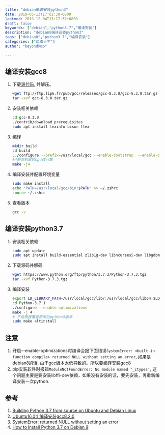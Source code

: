 ```yaml
---
title: "debian编译安装python3"
date: 2019-05-13T17:02:38+0800
lastmod: 2019-12-04T13:17:32+0800
draft: false
keywords: ["debian","python3.7","编译安装"]
description: "debian8编译安装python3"
tags: ["debian8","python3.7","编译安装"]
categories: ["运维人生"]
author: "beyondkmp"

---
```


## 编译安装gcc8
1. 下载[源代码](ftp://ftp.lip6.fr/pub/gcc/releases/gcc-8.3.0/gcc-8.3.0.tar.gz), 并解压。

    ```bash
    wget ftp://ftp.lip6.fr/pub/gcc/releases/gcc-8.3.0/gcc-8.3.0.tar.gz
    tar -xvf gcc-8.3.0.tar.gz
    ```
2. 安装相关依赖
    ```bash
    cd gcc-8.3.0
    ./contrib/download_prerequisites
    sudo apt install texinfo bison flex
    ```

3. 编译

    ```bash
    mkdir build
    cd build
    ../configure --prefix=/usr/local/gcc --enable-bootstrap  --enable-checking=release --enable-languages=c,c++ --disable-multilib
    #4是我机器的cpu核心数
    make -j4
    ```
4. 编译安装并配置环境变量

    ```bash
    sudo make install
    echo "PATH=/usr/local/gcc/bin:$PATH" >> ~/.zshrc
    source ~/.zshrc
    ```
5. 查看版本

    ```bash
    gcc -v
    ```

<!--more-->

## 编译安装python3.7

1. 安装相关依赖

    ```bash
    sudo apt update
    sudo apt install build-essential zlib1g-dev libncurses5-dev libgdbm-dev libnss3-dev libssl-dev libreadline-dev libffi-dev wget
    ```
2. 下载源码并解码

    ```bash
    wget https://www.python.org/ftp/python/3.7.3/Python-3.7.3.tgz
    tar -xvf Python-3.7.3.tgz
    ```
3. 编译安装

    ```bash
    export LD_LIBRARY_PATH=/usr/local/gcc/lib/:/usr/local/gcc/lib64:$LD_LIBRARY_PATH
    cd Python-3.7.1
    ./configure --enable-optimizations
    make -j 4
    # 不会直接覆盖原来的python3版本
    sudo make altinstall
    ```

## 注意
1. 开启--enable-optimizations时编译会报下面错误`SystemError: <built-in function compile> returned NULL without setting an error`, 如果是debian8的话, 由于gcc版本太低导致的。所以要编译安装gcc8
2. pip安装软件时报错`ModuleNotFoundError: No module named '_ctypes'`, 这个问题主要是要安装libffi-dev依赖，如果没有安装的话，要先安装，再重新编译安装一次python.


## 参考

1. [Building Python 3.7 from source on Ubuntu and Debian Linux](https://solarianprogrammer.com/2017/06/30/building-python-ubuntu-wsl-debian/)
2. [Ubuntu16.04 编译安装gcc8.2.0](https://www.wolfoot.com/index.php/archives/9/)
3. [SystemError: <built-in function compile> returned NULL without setting an error](ihttps://bugs.python.org/issue34112)
4. [How to Install Python 3.7 on Debian 9](https://linuxize.com/post/how-to-install-python-3-7-on-debian-9/)

